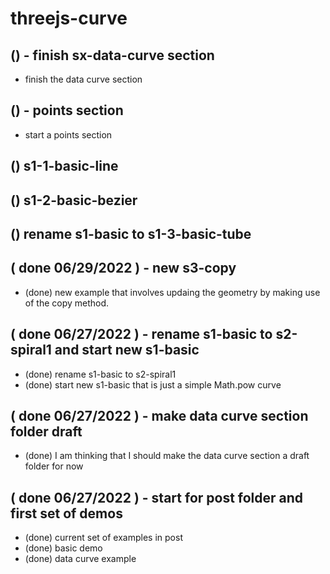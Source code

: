 # threejs-curve

## () - finish sx-data-curve section
* finish the data curve section

## () - points section
* start a points section

## () s1-1-basic-line

## () s1-2-basic-bezier

## () rename s1-basic to s1-3-basic-tube

## ( done 06/29/2022 ) - new s3-copy
* (done) new example that involves updaing the geometry by making use of the copy method.

## ( done 06/27/2022 ) - rename s1-basic to s2-spiral1 and start new s1-basic
* (done) rename s1-basic to s2-spiral1
* (done) start new s1-basic that is just a simple Math.pow curve

## ( done 06/27/2022 ) - make data curve section folder draft
* (done) I am thinking that I should make the data curve section a draft folder for now

## ( done 06/27/2022 ) - start for post folder and first set of demos
* (done) current set of examples in post
* (done) basic demo
* (done) data curve example
